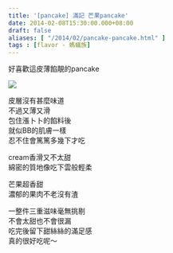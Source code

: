 ```yaml
---
title: '[pancake] 滿記 芒果pancake'
date: 2014-02-08T15:30:00.000+08:00
draft: false
aliases: [ "/2014/02/pancake-pancake.html" ]
tags : [flavor - 螞蟻族]
---
```


好喜歡這皮薄餡靚的pancake  

[![](https://1.bp.blogspot.com/-Su3lrReyiiM/XC4TfhhW9KI/AAAAAAAAD8E/vuBEzIq80jAOE-h4mfYgPqeKSWk7skAJACLcBGAs/s640/a.jpg)](https://1.bp.blogspot.com/-Su3lrReyiiM/XC4TfhhW9KI/AAAAAAAAD8E/vuBEzIq80jAOE-h4mfYgPqeKSWk7skAJACLcBGAs/s1600/a.jpg)

皮層沒有甚麼味道  
不過又薄又滑  
包住漲卜卜的餡料後  
就似BB的肌膚一樣  
忍不住會篤篤多幾下才吃  
  
cream香滑又不太甜  
綿密的質地像吃下雲般輕柔  
  
芒果超香甜  
濃郁的果肉不老沒有渣  
  
一整件三重滋味毫無挑剔  
不會太甜也不會很漏  
吃完後留下甜絲絲的滿足感  
真的很好吃呢～